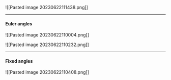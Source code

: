![[Pasted image 20230622111438.png]]

***
#### Euler angles
![[Pasted image 20230622110004.png]]

![[Pasted image 20230622110232.png]]

***
#### Fixed angles

![[Pasted image 20230622110408.png]]
